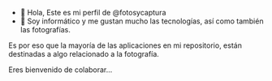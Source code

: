 - 👋 Hola, Este es mi perfil de @fotosycaptura
- 👀 Soy informático y me gustan mucho las tecnologías, así como también las fotografías.

Es por eso que la mayoría de las aplicaciones en mi repositorio, están destinadas a algo relacionado a la fotografía. 

Eres bienvenido de colaborar... 
